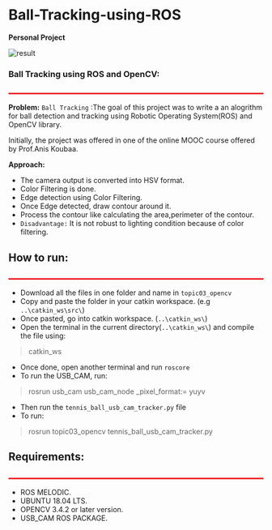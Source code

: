 # Ball-Tracking-using-ROS


  <b> Personal Project </b>
</p>

<img src="results.gif" alt="result" width="1024" height="500"> <br>

### Ball Tracking using ROS and OpenCV:
<img src="include/bar.jpg" alt="bar.jpg" width="1100" height="3"> <br>

**Problem:** 
`Ball Tracking` :The goal of this project was to write a an alogrithm for ball detection and tracking using Robotic Operating System(ROS) and OpenCV library.

Initially, the project was offered in one of the online MOOC course offered by Prof.Anis Koubaa.

**Approach:**
* The camera output is converted into HSV format.
* Color Filtering is done. 
* Edge detection using Color Filtering. 
* Once Edge detected, draw contour around it. 
* Process the contour like calculating the area,perimeter of the contour. 
* `Disadvantage:` It is not robust to lighting condition because of color filtering.

## How to run: 
<img src="include/bar.jpg" alt="bar.jpg" width="1100" height="3"> <br>

* Download all the files in one folder and name in `topic03_opencv`
* Copy and paste the folder in your catkin workspace. (e.g `..\catkin_ws\src\`)
* Once pasted, go into catkin workspace. (`..\catkin_ws\`)
* Open the terminal in the current directory(`..\catkin_ws\`) and compile the file using:
> catkin_ws
* Once done, open another terminal and run `roscore`
* To run the USB_CAM, run: 
> rosrun usb_cam usb_cam_node _pixel_format:= yuyv
* Then run the `tennis_ball_usb_cam_tracker.py` file
* To run:
> rosrun topic03_opencv tennis_ball_usb_cam_tracker.py


## Requirements:
<img src="include/bar.jpg" alt="bar.jpg" width="1100" height="3"> <br>
 * ROS MELODIC.
 * UBUNTU 18.04 LTS.
 * OPENCV 3.4.2 or later version.
 * USB_CAM ROS PACKAGE.


&nbsp;&nbsp;&nbsp;&nbsp;&nbsp;&nbsp;&nbsp;&nbsp;&nbsp;&nbsp;&nbsp;&nbsp;&nbsp;&nbsp;&nbsp;&nbsp;&nbsp;&nbsp;&nbsp;&nbsp;&nbsp;&nbsp;&nbsp;&nbsp;&nbsp;&nbsp;&nbsp;&nbsp;&nbsp;&nbsp;&nbsp;&nbsp;&nbsp;&nbsp;&nbsp;&nbsp;&nbsp;&nbsp;&nbsp;&nbsp;&nbsp;&nbsp;&nbsp;&nbsp;&nbsp;&nbsp;&nbsp;&nbsp;&nbsp;&nbsp;&nbsp;&nbsp;&nbsp;&nbsp;&nbsp;&nbsp;&nbsp;&nbsp;&nbsp;&nbsp;&nbsp;&nbsp;&nbsp;&nbsp;&nbsp;&nbsp;&nbsp;&nbsp;&nbsp;&nbsp;&nbsp;&nbsp;&nbsp;&nbsp;&nbsp;&nbsp;&nbsp;&nbsp;&nbsp;&nbsp;&nbsp;&nbsp;&nbsp;&nbsp;&nbsp;&nbsp;

